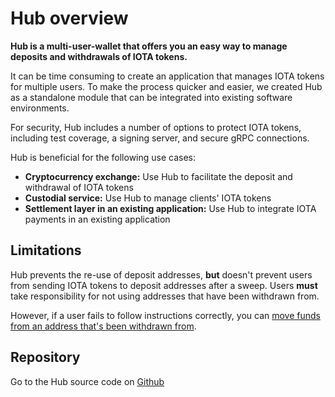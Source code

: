 # Hub overview

**Hub is a multi-user-wallet that offers you an easy way to manage deposits and withdrawals of IOTA tokens.**

It can be time consuming to create an application that manages IOTA tokens for multiple users. To make the process quicker and easier, we created Hub as a standalone module that can be integrated into existing software environments.

For security, Hub includes a number of options to protect IOTA tokens, including test coverage, a signing server, and secure gRPC connections.

Hub is beneficial for the following use cases:
* **Cryptocurrency exchange:** Use Hub to facilitate the deposit and withdrawal of IOTA tokens
* **Custodial service:** Use Hub to manage clients' IOTA tokens
* **Settlement layer in an existing application:** Use Hub to integrate IOTA payments in an existing application

## Limitations

Hub prevents the re-use of deposit addresses, **but** doesn't prevent users from sending IOTA tokens to deposit addresses after a sweep. Users **must** take responsibility for not using addresses that have been withdrawn from.

However, if a user fails to follow instructions correctly, you can [move funds from an address that's been withdrawn from](https://github.com/iotaledger/rpchub/blob/master/docs/hip/001-sign_bundle.md).

## Repository

Go to the Hub source code on [Github](https://github.com/iotaledger/rpchub)
